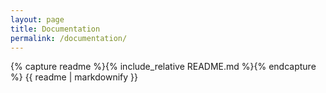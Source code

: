 ```yaml
---
layout: page
title: Documentation
permalink: /documentation/
---
```


{% capture readme %}{% include_relative README.md %}{% endcapture %}
{{ readme | markdownify }}


